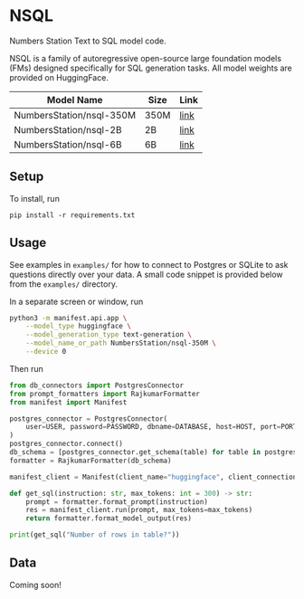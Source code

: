 # NSQL
Numbers Station Text to SQL model code.

NSQL is a family of autoregressive open-source large foundation models (FMs) designed specifically for SQL generation tasks. All model weights are provided on HuggingFace.

| Model Name | Size | Link |
| ---------- | ---- | ------- |
| NumbersStation/nsql-350M | 350M | [link](https://huggingface.co/NumbersStation/nsql-350M)
| NumbersStation/nsql-2B   | 2B   | [link](https://huggingface.co/NumbersStation/nsql-2B)
| NumbersStation/nsql-6B   | 6B   | [link](https://huggingface.co/NumbersStation/nsql-6B)

## Setup
To install, run
```
pip install -r requirements.txt
```

## Usage
See examples in `examples/` for how to connect to Postgres or SQLite to ask questions directly over your data. A small code snippet is provided below from the `examples/` directory.

In a separate screen or window, run
```bash
python3 -m manifest.api.app \
    --model_type huggingface \
    --model_generation_type text-generation \
    --model_name_or_path NumbersStation/nsql-350M \
    --device 0
```

Then run

```python
from db_connectors import PostgresConnector
from prompt_formatters import RajkumarFormatter
from manifest import Manifest

postgres_connector = PostgresConnector(
    user=USER, password=PASSWORD, dbname=DATABASE, host=HOST, port=PORT
)
postgres_connector.connect()
db_schema = [postgres_connector.get_schema(table) for table in postgres_connector.get_tables()]
formatter = RajkumarFormatter(db_schema)

manifest_client = Manifest(client_name="huggingface", client_connection="http://127.0.0.1:5000")

def get_sql(instruction: str, max_tokens: int = 300) -> str:
    prompt = formatter.format_prompt(instruction)
    res = manifest_client.run(prompt, max_tokens=max_tokens)
    return formatter.format_model_output(res)

print(get_sql("Number of rows in table?"))
```

## Data
Coming soon!